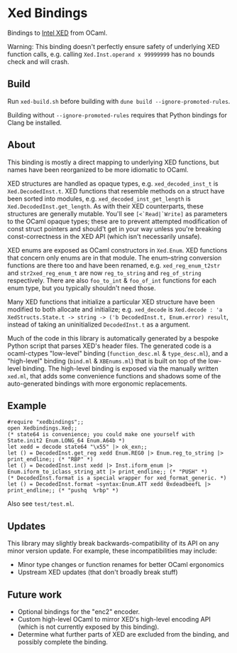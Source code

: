 # Xed Bindings

Bindings to [Intel XED](https://github.com/intelxed/xed) from OCaml.

Warning: This binding doesn't perfectly ensure safety of underlying XED function calls, e.g. calling `Xed.Inst.operand x 99999999` has no bounds check and will crash.

## Build

Run `xed-build.sh` before building with `dune build --ignore-promoted-rules`.

Building without `--ignore-promoted-rules` requires that Python bindings for Clang be installed.

## About

This binding is mostly a direct mapping to underlying XED functions, but names have been reorganized to be more idiomatic to OCaml.

XED structures are handled as opaque types, e.g. `xed_decoded_inst_t` is `Xed.DecodedInst.t`. XED functions that resemble methods on a struct have been sorted into modules, e.g. `xed_decoded_inst_get_length` is `Xed.DecodedInst.get_length`. As with their XED counterparts, these structures are generally mutable. You'll see `` [<`Read|`Write] `` as parameters to the OCaml opaque types; these are to prevent attempted modification of const struct pointers and should't get in your way unless you're breaking const-correctness in the XED API (which isn't necessarily unsafe).

XED enums are exposed as OCaml constructors in `Xed.Enum`. XED functions that concern only enums are in that module. The enum–string conversion functions are there too and have been renamed, e.g. `xed_reg_enum_t2str` and `str2xed_reg_enum_t` are now `reg_to_string` and `reg_of_string` respectively. There are also `foo_to_int` & `foo_of_int` functions for each enum type, but you typically shouldn't need those.

Many XED functions that initialize a particular XED structure have been modified to both allocate and initialize; e.g. `xed_decode` is `Xed.decode : 'a XedStructs.State.t -> string -> ('b DecodedInst.t, Enum.error) result`, instead of taking an uninitialized `DecodedInst.t` as a argument.

Much of the code in this library is automatically generated by a bespoke Python script that parses XED's header files. The generated code is a ocaml-ctypes "low-level" binding (`function_desc.ml` & `type_desc.ml`), and a "high-level" binding (`bind.ml` & `XBEnums.ml`) that is built on top of the low-level binding. The high-level binding is exposed via the manually written `xed.ml`, that adds some convenience functions and shadows some of the auto-generated bindings with more ergonomic replacements.

## Example

```
#require "xedbindings";;
open Xedbindings.Xed;;
(* state64 is convenience; you could make one yourself with State.init2 Enum.LONG_64 Enum.A64b *)
let xedd = decode state64 "\x55" |> ok_exn;;
let () = DecodedInst.get_reg xedd Enum.REG0 |> Enum.reg_to_string |> print_endline;; (* "RBP" *)
let () = DecodedInst.inst xedd |> Inst.iform_enum |> Enum.iform_to_iclass_string_att |> print_endline;; (* "PUSH" *)
(* DecodedInst.format is a special wrapper for xed_format_generic. *)
let () = DecodedInst.format ~syntax:Enum.ATT xedd 0xdeadbeefL |> print_endline;; (* "pushq  %rbp" *)
```

Also see `test/test.ml`.

## Updates

This library may slightly break backwards-compatibility of its API on any minor version update. For example, these incompatibilities may include:

* Minor type changes or function renames for better OCaml ergonomics
* Upstream XED updates (that don't broadly break stuff)

## Future work

* Optional bindings for the "enc2" encoder.
* Custom high-level OCaml to mirror XED's high-level encoding API (which is not currently exposed by this binding).
* Determine what further parts of XED are excluded from the binding, and possibly complete the binding.
